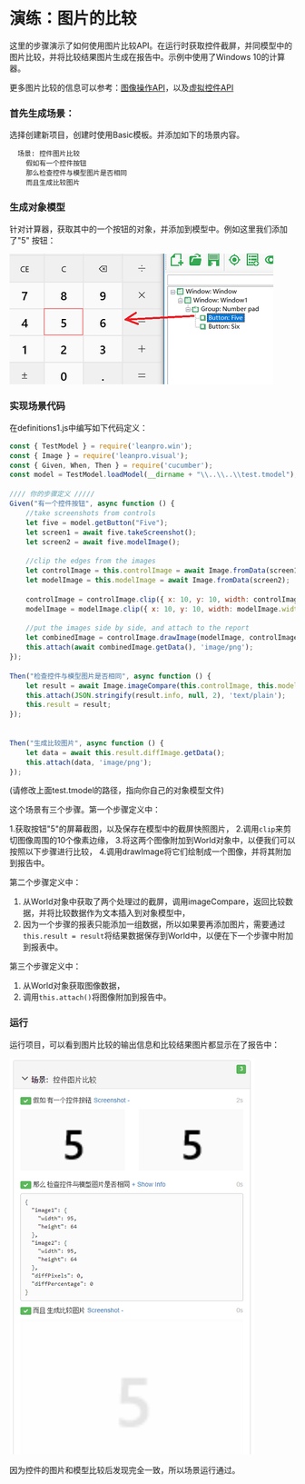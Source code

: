 # 演练：图片的比较

这里的步骤演示了如何使用图片比较API。在运行时获取控件截屏，并同模型中的图片比较，并将比较结果图片生成在报告中。示例中使用了Windows 10的计算器。

更多图片比较的信息可以参考：[图像操作API](/node_api/image.md)，以及[虚拟控件API](/node_api/virtual_api.md)


### 首先生成场景：

选择创建新项目，创建时使用Basic模板。并添加如下的场景内容。
```gherkin
  场景: 控件图片比较
    假如有一个控件按钮
    那么检查控件与模型图片是否相同
    而且生成比较图片
```

### 生成对象模型
针对计算器，获取其中的一个按钮的对象，并添加到模型中。例如这里我们添加了"5" 按钮：

![](assets/calc_model.png)


### 实现场景代码

在definitions1.js中编写如下代码定义：
```javascript
const { TestModel } = require('leanpro.win');
const { Image } = require('leanpro.visual');
const { Given, When, Then } = require('cucumber');
const model = TestModel.loadModel(__dirname + "\\..\\..\\test.tmodel");

//// 你的步骤定义 /////
Given("有一个控件按钮", async function () {
    //take screenshots from controls
    let five = model.getButton("Five");
    let screen1 = await five.takeScreenshot();
    let screen2 = await five.modelImage();
    
    //clip the edges from the images
    let controlImage = this.controlImage = await Image.fromData(screen1);
    let modelImage = this.modelImage = await Image.fromData(screen2);
    
    controlImage = controlImage.clip({ x: 10, y: 10, width: controlImage.width - 20, height: controlImage.height - 20 });
    modelImage = modelImage.clip({ x: 10, y: 10, width: modelImage.width - 20, height: modelImage.height - 20  });

    //put the images side by side, and attach to the report
    let combinedImage = controlImage.drawImage(modelImage, controlImage.width + 10, 0);
    this.attach(await combinedImage.getData(), 'image/png');
});

Then("检查控件与模型图片是否相同", async function () {
    let result = await Image.imageCompare(this.controlImage, this.modelImage);
    this.attach(JSON.stringify(result.info, null, 2), 'text/plain');
    this.result = result;
});


Then("生成比较图片", async function () {
    let data = await this.result.diffImage.getData();
    this.attach(data, 'image/png');
});
```

(请修改上面test.tmodel的路径，指向你自己的对象模型文件)

这个场景有三个步骤。第一个步骤定义中：

  1.获取按钮"5"的屏幕截图，以及保存在模型中的截屏快照图片，
  2.调用`clip`来剪切图像周围的10个像素边缘，
  3.将这两个图像附加到World对象中，以便我们可以按照以下步骤进行比较，
  4.调用drawImage将它们绘制成一个图像，并将其附加到报告中。

第二个步骤定义中：

  1. 从World对象中获取了两个处理过的截屏，调用imageCompare，返回比较数据，并将比较数据作为文本插入到对象模型中，
  2. 因为一个步骤的报表只能添加一组数据，所以如果要再添加图片，需要通过`this.result = result`将结果数据保存到World中，以便在下一个步骤中附加到报表中。

第三个步骤定义中：

  1. 从World对象获取图像数据，
  2. 调用`this.attach()`将图像附加到报告中。

### 运行

运行项目，可以看到图片比较的输出信息和比较结果图片都显示在了报告中：

![](assets/walk-image-report.png)

因为控件的图片和模型比较后发现完全一致，所以场景运行通过。


